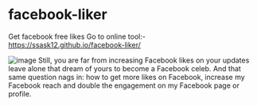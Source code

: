 # facebook-liker
Get facebook free likes
Go to online tool:- https://ssask12.github.io/facebook-liker/


![image](https://user-images.githubusercontent.com/106001865/199207829-ced0d197-a988-4005-a84d-b2d6a7f6c491.png)
Still, you are far from increasing Facebook likes on your updates leave alone that dream of yours to become a Facebook celeb.
And that same question nags in: how to get more likes on Facebook, increase my Facebook reach and double the engagement on my Facebook page or profile.
